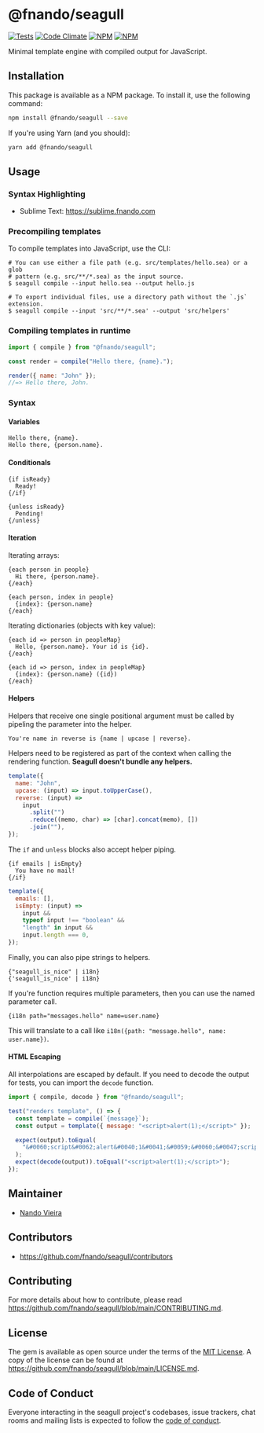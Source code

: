 # @fnando/seagull

[![Tests](https://github.com/fnando/seagull/workflows/node-tests/badge.svg)](https://github.com/fnando/seagull)
[![Code Climate](https://codeclimate.com/github/fnando/seagull/badges/gpa.svg)](https://codeclimate.com/github/fnando/seagull)
[![NPM](https://img.shields.io/npm/v/@fnando/seagull.svg)](https://npmjs.org/packages/@fnando/seagull)
[![NPM](https://img.shields.io/npm/dt/@fnando/seagull.svg)](https://npmjs.org/packages/@fnando/seagull)

Minimal template engine with compiled output for JavaScript.

## Installation

This package is available as a NPM package. To install it, use the following
command:

```bash
npm install @fnando/seagull --save
```

If you're using Yarn (and you should):

```bash
yarn add @fnando/seagull
```

## Usage

### Syntax Highlighting

- Sublime Text: <https://sublime.fnando.com>

### Precompiling templates

To compile templates into JavaScript, use the CLI:

```console
# You can use either a file path (e.g. src/templates/hello.sea) or a glob
# pattern (e.g. src/**/*.sea) as the input source.
$ seagull compile --input hello.sea --output hello.js

# To export individual files, use a directory path without the `.js` extension.
$ seagull compile --input 'src/**/*.sea' --output 'src/helpers'
```

### Compiling templates in runtime

```js
import { compile } from "@fnando/seagull";

const render = compile("Hello there, {name}.");

render({ name: "John" });
//=> Hello there, John.
```

### Syntax

#### Variables

```
Hello there, {name}.
Hello there, {person.name}.
```

#### Conditionals

```
{if isReady}
  Ready!
{/if}

{unless isReady}
  Pending!
{/unless}
```

#### Iteration

Iterating arrays:

```
{each person in people}
  Hi there, {person.name}.
{/each}

{each person, index in people}
  {index}: {person.name}
{/each}
```

Iterating dictionaries (objects with key value):

```
{each id => person in peopleMap}
  Hello, {person.name}. Your id is {id}.
{/each}

{each id => person, index in peopleMap}
  {index}: {person.name} ({id})
{/each}
```

#### Helpers

Helpers that receive one single positional argument must be called by pipeling
the parameter into the helper.

```
You're name in reverse is {name | upcase | reverse}.
```

Helpers need to be registered as part of the context when calling the rendering
function. **Seagull doesn't bundle any helpers.**

```js
template({
  name: "John",
  upcase: (input) => input.toUpperCase(),
  reverse: (input) =>
    input
      .split("")
      .reduce((memo, char) => [char].concat(memo), [])
      .join(""),
});
```

The `if` and `unless` blocks also accept helper piping.

```
{if emails | isEmpty}
  You have no mail!
{/if}
```

```js
template({
  emails: [],
  isEmpty: (input) =>
    input &&
    typeof input !== "boolean" &&
    "length" in input &&
    input.length === 0,
});
```

Finally, you can also pipe strings to helpers.

```
{"seagull_is_nice" | i18n}
{'seagull_is_nice' | i18n}
```

If you're function requires multiple parameters, then you can use the named
parameter call.

```
{i18n path="messages.hello" name=user.name}
```

This will translate to a call like
`i18n({path: "message.hello", name: user.name})`.

#### HTML Escaping

All interpolations are escaped by default. If you need to decode the output for
tests, you can import the `decode` function.

```js
import { compile, decode } from "@fnando/seagull";

test("renders template", () => {
  const template = compile(`{message}`);
  const output = template({ message: "<script>alert(1);</script>" });

  expect(output).toEqual(
    "&#0060;script&#0062;alert&#0040;1&#0041;&#0059;&#0060;&#0047;script&#0062;",
  );
  expect(decode(output)).toEqual("<script>alert(1);</script>");
});
```

## Maintainer

- [Nando Vieira](https://github.com/fnando)

## Contributors

- https://github.com/fnando/seagull/contributors

## Contributing

For more details about how to contribute, please read
https://github.com/fnando/seagull/blob/main/CONTRIBUTING.md.

## License

The gem is available as open source under the terms of the
[MIT License](https://opensource.org/licenses/MIT). A copy of the license can be
found at https://github.com/fnando/seagull/blob/main/LICENSE.md.

## Code of Conduct

Everyone interacting in the seagull project's codebases, issue trackers, chat
rooms and mailing lists is expected to follow the
[code of conduct](https://github.com/fnando/seagull/blob/main/CODE_OF_CONDUCT.md).
